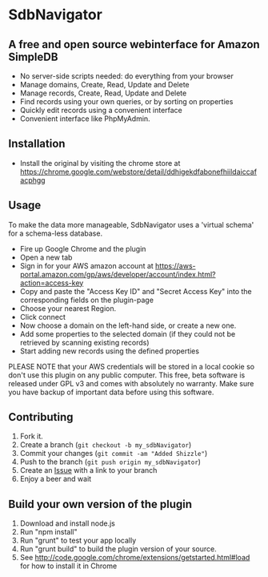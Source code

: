 SdbNavigator
=============

A free and open source webinterface for Amazon SimpleDB
-------

* No server-side scripts needed: do everything from your browser
* Manage domains, Create, Read, Update and Delete
* Manage records, Create, Read, Update and Delete
* Find records using your own queries, or by sorting on properties
* Quickly edit records using a convenient interface
* Convenient interface like PhpMyAdmin. 

Installation
-----------

- Install the original by visiting the chrome store at https://chrome.google.com/webstore/detail/ddhigekdfabonefhiildaiccafacphgg

Usage
-----

To make the data more manageable, SdbNavigator uses a 'virtual schema' for a schema-less database.

* Fire up Google Chrome and the plugin
* Open a new tab
* Sign in for your AWS amazon account at https://aws-portal.amazon.com/gp/aws/developer/account/index.html?action=access-key
* Copy and paste the "Access Key ID" and "Secret Access Key" into the corresponding fields on the plugin-page
* Choose your nearest Region.
* Click connect
* Now choose a domain on the left-hand side, or create a new one.
* Add some properties to the selected domain (if they could not be retrieved by scanning existing records)
* Start adding new records using the defined properties

PLEASE NOTE that your AWS credentials will be stored in a local cookie so don't use this plugin on any public computer.
This free, beta software is released under GPL v3 and comes with absolutely no warranty. Make sure you have backup of
important data before using this software.

Contributing
------------

1. Fork it.
2. Create a branch (`git checkout -b my_sdbNavigator`)
3. Commit your changes (`git commit -am "Added Shizzle"`)
4. Push to the branch  (`git push origin my_sdbNavigator`)
5. Create an [Issue][1] with a link to your branch
6. Enjoy a beer and wait

[1]: https://github.com/Kingsquare/SdbNavigator/issues

Build your own version of the plugin
--------

1. Download and install node.js
2. Run "npm install"
3. Run "grunt" to test your app locally 
4. Run "grunt build" to build the plugin version of your source.
4. See http://code.google.com/chrome/extensions/getstarted.html#load for how to install it in Chrome
